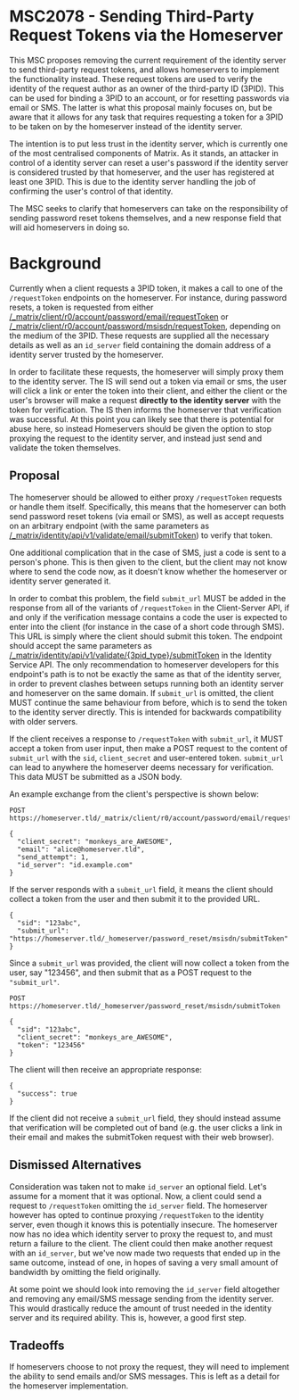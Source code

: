# MSC2078 - Sending Third-Party Request Tokens via the Homeserver

This MSC proposes removing the current requirement of the identity server to
send third-party request tokens, and allows homeservers to implement the
functionality instead. These request tokens are used to verify the identity of
the request author as an owner of the third-party ID (3PID). This can be used
for binding a 3PID to an account, or for resetting passwords via email or SMS.
The latter is what this proposal mainly focuses on, but be aware that it allows
for any task that requires requesting a token for a 3PID to be taken on by the
homeserver instead of the identity server.

The intention is to put less trust in the identity server, which is currently
one of the most centralised components of Matrix. As it stands, an attacker in
control of a identity server can reset a user's password if the identity server
is considered trusted by that homeserver, and the user has registered at least
one 3PID. This is due to the identity server handling the job of confirming the
user's control of that identity.

The MSC seeks to clarify that homeservers can take on the responsibility of
sending password reset tokens themselves, and a new response field that will
aid homeservers in doing so.

# Background

Currently when a client requests a 3PID token, it makes a call to one of the
`/requestToken` endpoints on the homeserver. For instance, during password
resets, a token is requested from either
[/_matrix/client/r0/account/password/email/requestToken](https://matrix.org/docs/spec/client_server/r0.4.0.html#post-matrix-client-r0-account-password-email-requesttoken)
or
[/_matrix/client/r0/account/password/msisdn/requestToken](https://matrix.org/docs/spec/client_server/r0.4.0.html#post-matrix-client-r0-account-password-msisdn-requesttoken),
depending on the medium of the 3PID. These requests are supplied all the
necessary details as well as an `id_server` field containing the domain address
of a identity server trusted by the homeserver.

In order to facilitate these requests, the homeserver will simply proxy them to
the identity server. The IS will send out a token via email or sms, the user
will click a link or enter the token into their client, and either the client
or the user's browser will make a request **directly to the identity server**
with the token for verification. The IS then informs the homeserver that
verification was successful. At this point you can likely see that there is
potential for abuse here, so instead Homeservers should be given the option to
stop proxying the request to the identity server, and instead just send and
validate the token themselves.

## Proposal

The homeserver should be allowed to either proxy `/requestToken` requests or
handle them itself. Specifically, this means that the homeserver can both send
password reset tokens (via email or SMS), as well as accept requests on an
arbitrary endpoint (with the same parameters as
[/_matrix/identity/api/v1/validate/email/submitToken](https://matrix.org/docs/spec/identity_service/r0.1.0.html#post-matrix-identity-api-v1-validate-email-submittoken))
to verify that token.

One additional complication that in the case of SMS, just a code is sent to a
person's phone. This is then given to the client, but the client may not know
where to send the code now, as it doesn't know whether the homeserver or
identity server generated it.

In order to combat this problem, the field `submit_url` MUST be added in the
response from all of the variants of `/requestToken` in the Client-Server API,
if and only if the verification message contains a code the user is expected to
enter into the client (for instance in the case of a short code through SMS).
This URL is simply where the client should submit this token. The endpoint
should accept the same parameters as
[/_matrix/identity/api/v1/validate/{3pid_type}/submitToken](https://matrix.org/docs/spec/identity_service/r0.1.0.html#post-matrix-identity-api-v1-validate-email-submittoken)
in the Identity Service API. The only recommendation to homeserver developers
for this endpoint's path is to not be exactly the same as that of the identity
server, in order to prevent clashes between setups running both an identity
server and homeserver on the same domain.  If `submit_url` is omitted, the
client MUST continue the same behaviour from before, which is to send the token
to the identity server directly. This is intended for backwards compatibility
with older servers.

If the client receives a response to `/requestToken` with `submit_url`, it MUST
accept a token from user input, then make a POST request to the content of
`submit_url` with the `sid`, `client_secret` and user-entered token.
`submit_url` can lead to anywhere the homeserver deems necessary for
verification. This data MUST be submitted as a JSON body.

An example exchange from the client's perspective is shown below:

```
POST https://homeserver.tld/_matrix/client/r0/account/password/email/requestToken

{
  "client_secret": "monkeys_are_AWESOME",
  "email": "alice@homeserver.tld",
  "send_attempt": 1,
  "id_server": "id.example.com"
}
```

If the server responds with a `submit_url` field, it means the client should
collect a token from the user and then submit it to the provided URL.

```
{
  "sid": "123abc",
  "submit_url": "https://homeserver.tld/_homeserver/password_reset/msisdn/submitToken"
}
```

Since a `submit_url` was provided, the client will now collect a token from the
user, say "123456", and then submit that as a POST request to the
`"submit_url"`.

```
POST https://homeserver.tld/_homeserver/password_reset/msisdn/submitToken

{
  "sid": "123abc",
  "client_secret": "monkeys_are_AWESOME",
  "token": "123456"
}
```

The client will then receive an appropriate response:

```
{
  "success": true
}
```

If the client did not receive a `submit_url` field, they should instead assume
that verification will be completed out of band (e.g. the user clicks a link in
their email and makes the submitToken request with their web browser).

## Dismissed Alternatives

Consideration was taken not to make `id_server` an optional field. Let's
assume for a moment that it was optional. Now, a client could send a request to
`/requestToken` omitting the `id_server` field. The homeserver however has
opted to continue proxying `/requestToken` to the identity server, even though
it knows this is potentially insecure. The homeserver now has no idea which
identity server to proxy the request to, and must return a failure to the
client. The client could then make another request with an `id_server`, but
we've now made two requests that ended up in the same outcome, instead of one,
in hopes of saving a very small amount of bandwidth by omitting the field
originally.

At some point we should look into removing the `id_server` field altogether and
removing any email/SMS message sending from the identity server. This would
drastically reduce the amount of trust needed in the identity server and its
required ability. This is, however, a good first step.

## Tradeoffs

If homeservers choose to not proxy the request, they will need to implement the
ability to send emails and/or SMS messages. This is left as a detail for the
homeserver implementation.

